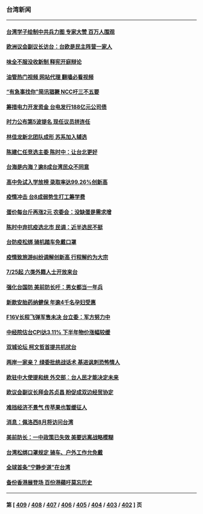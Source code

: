 ### 台湾新闻
---
#### [台湾学子绘制中共兵力图 专家大赞 百万人围观](../../pages/ncid1349361/n13784484.md?07200845) 
#### [欧洲议会副议长访台：台欧是民主阵营一家人](../../pages/ncid1349361/n13784481.md?07200845) 
#### [味全不服没收新制 释宪开庭辩论](../../pages/ncid1349361/n13784601.md?07200845) 
#### [油管热门视频 网站代理 翻墙必看视频](http://209.222.30.114:81/youtube.html?07200845)
#### [“有急事找你”简讯猖獗 NCC吁三不五要](../../pages/ncid1349361/n13784605.md?07200845) 
#### [筹措电力开发资金 台电发行188亿元公司债](../../pages/ncid1349361/n13784607.md?07200845) 
#### [时力公布第5波提名 现任议员拼连任](../../pages/ncid1349361/n13784608.md?07200845) 
#### [林佳龙新北团队成形 苏系加入辅选](../../pages/ncid1349361/n13784609.md?07200845) 
#### [陈建仁任竞选主委 陈时中：让台北更好](../../pages/ncid1349361/n13784611.md?07200845) 
#### [台海是内海？逾8成台湾民众不同意](../../pages/ncid1349361/n13784618.md?07200845) 
#### [高中免试入学放榜 录取率达99.26%创新高](../../pages/ncid1349361/n13784620.md?07200845) 
#### [疫情冲击 台8成弱势生打工筹学费](../../pages/ncid1349361/n13784613.md?07200845) 
#### [蛋价每台斤再涨2元 农委会：没缺蛋是需求增](../../pages/ncid1349361/n13784603.md?07200845) 
#### [陈时中弃抗疫选北市 民调：近半选民不挺](../../pages/ncid1349361/n13784602.md?07200845) 
#### [台防疫松绑 骑机踏车免戴口罩](../../pages/ncid1349361/n13784580.md?07200845) 
#### [疫情致旅游纠纷调解创新高 行程解约为大宗](../../pages/ncid1349361/n13784583.md?07200845) 
#### [7/25起 六类外籍人士开放来台](../../pages/ncid1349361/n13784578.md?07200845) 
#### [强化台国防 美前防长吁：男女都当一年兵](../../pages/ncid1349361/n13784575.md?07200845) 
#### [新款安胎药纳健保 年逾4千名孕妇受惠](../../pages/ncid1349361/n13784586.md?07200845) 
#### [F16V长程飞弹军售未决 台立委：军方努力中](../../pages/ncid1349361/n13784461.md?07200845) 
#### [中经院估台CPI达3.11%  下半年物价涨幅较缓](../../pages/ncid1349361/n13784488.md?07200845) 
#### [双城论坛 柯文哲首提共机扰台](../../pages/ncid1349361/n13784494.md?07200845) 
#### [两岸一家亲？ 绿委批统战话术 基进讽刺恐怖情人](../../pages/ncid1349361/n13784487.md?07200845) 
#### [欧驻中大使提和统 外交部︰台人民才能决定未来](../../pages/ncid1349361/n13784463.md?07200845) 
#### [欧议会副议长拜会苏贞昌 盼促成双边经贸协定](../../pages/ncid1349361/n13784474.md?07200845) 
#### [难挡经济不景气 传苹果也暂缓征人](../../pages/ncid1349361/n13784447.md?07200845) 
#### [消息：佩洛西8月将访问台湾](../../pages/ncid1349361/n13784330.md?07200845) 
#### [美前防长：一中政策已失效 美要远离战略模糊](../../pages/ncid1349361/n13784241.md?07200845) 
#### [台湾松绑口罩规定 骑车、户外工作允免戴](../../pages/ncid1349361/n13784297.md?07200845) 
#### [全球首条“宁静步道”在台湾](../../pages/ncid1349361/n13783790.md?07200845) 
#### [备份香港展登场 百份港蘋吁莫忘历史](../../pages/ncid1349361/n13783823.md?07200845) 

---
#### 第 [ [409](./409.md?07200845) / [408](./408.md?07200845) / [407](./407.md?07200845) / [406](./406.md?07200845) / [405](./405.md?07200845) / [404](./404.md?07200845) / [403](./403.md?07200845) / [402](./402.md?07200845) ] 页
